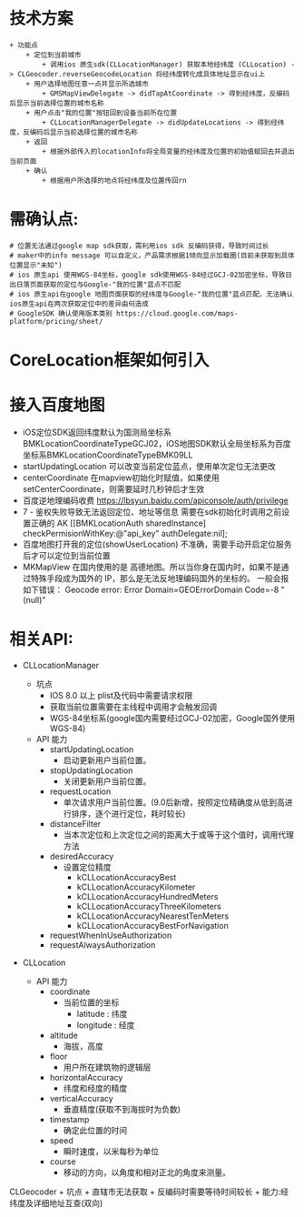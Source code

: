 # 技术方案
    + 功能点
        + 定位到当前城市
            + 调用ios 原生sdk(CLLocationManager) 获取本地经纬度 (CLLocation) -> CLGeocoder.reverseGeocodeLocation 将经纬度转化成具体地址显示在ui上
        + 用户选择地图任意一点并显示所选城市
            + GMSMapViewDelegate -> didTapAtCoordinate -> 得到经纬度，反编码后显示当前选择位置的城市名称
        + 用户点击"我的位置"按钮回到设备当前所在位置
            + CLLocationManagerDelegate -> didUpdateLocations -> 得到经纬度，反编码后显示当前选择位置的城市名称
        + 返回
            + 根据外部传入的locationInfo将全局变量的经纬度及位置的初始值赋回去并退出当前页面
        + 确认
            + 根据用户所选择的地点将经纬度及位置传回rn

# 需确认点:
    # 位置无法通过google map sdk获取，需利用ios sdk 反编码获得，导致时间过长
    # maker中的info message 可以自定义，产品需求根据1倾向显示加载圈(目前未获取到具体位置显示"未知")
    # ios 原生api 使用WGS-84坐标，google sdk使用WGS-84经过GCJ-02加密坐标，导致日出日落页面获取的定位与Google-"我的位置"蓝点不匹配
    # ios 原生api在google 地图页面获取的经纬度与Google-"我的位置"蓝点匹配，无法确认ios原生api在两次获取定位中的差异由何造成
    # GoogleSDK 确认使用版本类别 https://cloud.google.com/maps-platform/pricing/sheet/

# CoreLocation框架如何引入

# 接入百度地图
  + iOS定位SDK返回纬度默认为国测局坐标系BMKLocationCoordinateTypeGCJ02，iOS地图SDK默认全局坐标系为百度坐标系BMKLocationCoordinateTypeBMK09LL
  + startUpdatingLocation 可以改变当前定位蓝点，使用单次定位无法更改
  + centerCoordinate 在mapview初始化时赋值，如果使用setCenterCoordinate，则需要延时几秒钟后才生效
  + 百度逆地理编码收费 https://lbsyun.baidu.com/apiconsole/auth/privilege
  + 7 - 鉴权失败导致无法返回定位、地址等信息 需要在sdk初始化时调用之前设置正确的 AK
    [[BMKLocationAuth sharedInstance] checkPermisionWithKey:@"api_key" authDelegate:nil];
  + 百度地图打开我的定位(showUserLocation) 不准确，需要手动开启定位服务后才可以定位到当前位置
  + MKMapView 在国内使用的是 高德地图。所以当你身在国内时，如果不是通过特殊手段成为国外的 IP，那么是无法反地理编码国外的坐标的。
    一般会报如下错误：
    Geocode error: Error Domain=GEOErrorDomain Code=-8 "(null)"

# 相关API:
+ CLLocationManager
    + 坑点
        + IOS 8.0 以上 plist及代码中需要请求权限
        + 获取当前位置需要在主线程中调用才会触发回调
        + WGS-84坐标系(google国内需要经过GCJ-02加密，Google国外使用WGS-84)
    + API 能力
        + startUpdatingLocation
            + 启动更新用户当前位置。
        + stopUpdatingLocation
            + 关闭更新用户当前位置。
        + requestLocation
            + 单次请求用户当前位置。(9.0后新增，按照定位精确度从低到高进行排序，逐个进行定位，耗时较长)
        + distanceFilter
            + 当本次定位和上次定位之间的距离大于或等于这个值时，调用代理方法
        + desiredAccuracy
            + 设置定位精度
                + kCLLocationAccuracyBest
                + kCLLocationAccuracyKilometer
                + kCLLocationAccuracyHundredMeters
                + kCLLocationAccuracyThreeKilometers
                + kCLLocationAccuracyNearestTenMeters
                + kCLLocationAccuracyBestForNavigation
        + requestWhenInUseAuthorization
        + requestAlwaysAuthorization
        

+ CLLocation
    + API 能力
        + coordinate
            + 当前位置的坐标
                + latitude : 纬度
                + longitude : 经度
        + altitude
            + 海拔，高度
        + floor
            + 用户所在建筑物的逻辑层
        + horizontalAccuracy
            + 纬度和经度的精度
        + verticalAccuracy
            + 垂直精度(获取不到海拔时为负数)
        + timestamp
            + 确定此位置的时间
        + speed
            + 瞬时速度，以米每秒为单位
        + course
            + 移动的方向，以角度和相对正北的角度来测量。

CLGeocoder
    + 坑点
        + 直辖市无法获取
        + 反编码时需要等待时间较长
    + 能力:经纬度及详细地址互查(双向)